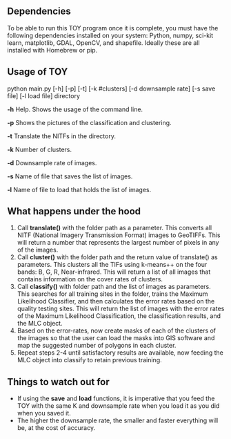 ## Dependencies ##

To be able to run this TOY program once it is complete, you must have the following dependencies installed on your system:
Python, numpy, sci-kit learn, matplotlib, GDAL, OpenCV, and shapefile. Ideally these are all installed with Homebrew or pip.

## Usage of TOY 

python main.py [-h] [-p] [-t] [-k #clusters] [-d downsample rate] [-s save file] [-l load file] directory

**-h** Help. Shows the usage of the command line.

**-p** Shows the pictures of the classification and clustering.

**-t** Translate the NITFs in the directory.

**-k** Number of clusters.

**-d** Downsample rate of images.

**-s** Name of file that saves the list of images.

**-l** Name of file to load that holds the list of images.


## What happens under the hood ##

1. Call **translate()** with the folder path as a parameter. This converts all NITF (National Imagery Transmission Format) images to GeoTIFFs. This will return a number that represents the largest number of pixels in any of the images.
2. Call **cluster()** with the folder path and the return value of translate() as parameters. This clusters all the TIFs using k-means++ on the four bands: B, G, R, Near-infrared. This will return a list of all images that contains information on the cover rates of clusters.
3. Call **classify()** with folder path and the list of images as parameters. This searches for all training sites in the folder, trains the Maximum Likelihood Classifier, and then calculates the error rates based on the quality testing sites. This will return the list of images with the error rates of the Maximum Likelihood Classification, the classification results, and the MLC object.
4. Based on the error-rates, now create masks of each of the clusters of the images so that the user can load the masks into GIS software and map the suggested number of polygons in each cluster.
5. Repeat steps 2-4 until satisfactory results are available, now feeding the MLC object into classify to retain previous training.
 

## Things to watch out for ##

* If using the **save** and **load** functions, it is imperative that you feed the TOY with the same K and downsample rate when you load it as you did when you saved it.
* The higher the downsample rate, the smaller and faster everything will be, at the cost of accuracy.
